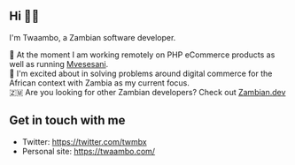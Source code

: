 ## Hi 🖖🏿
I'm Twaambo, a Zambian software developer.

💼 At the moment I am working remotely on PHP eCommerce products as well as running [Mvesesani](https://about.mvesesani.com).<br>
🤩 I'm excited about in solving problems around digital commerce for the African context with Zambia as my current focus.<br>
🇿🇲 Are you looking for other Zambian developers? Check out [Zambian.dev](https://zambian.dev)<br>

## Get in touch with me
- Twitter: https://twitter.com/twmbx
- Personal site: https://twaambo.com/

<!--
**twmbx/twmbx** is a ✨ _special_ ✨ repository because its `README.md` (this file) appears on your GitHub profile.

Here are some ideas to get you started:

- 🔭 I’m currently working on ...
- 🌱 I’m currently learning ...
- 👯 I’m looking to collaborate on ...
- 🤔 I’m looking for help with ...
- 💬 Ask me about ...
- 📫 How to reach me: ...
- 😄 Pronouns: ...
- ⚡ Fun fact: ...
-->
